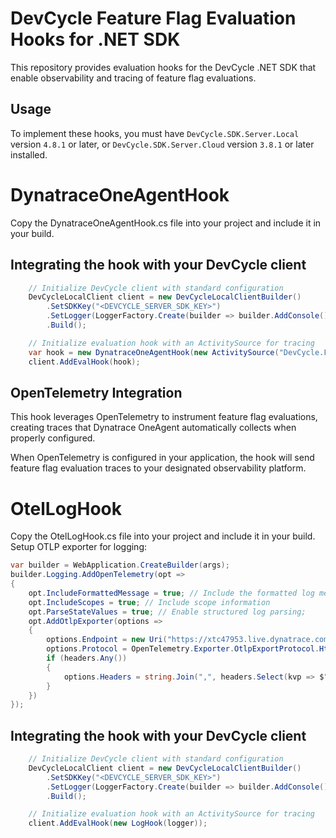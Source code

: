 
# DevCycle Feature Flag Evaluation Hooks for .NET SDK

This repository provides evaluation hooks for the DevCycle .NET SDK that enable observability and tracing of feature flag evaluations.


## Usage

To implement these hooks, you must have `DevCycle.SDK.Server.Local` version `4.8.1` or later, or `DevCycle.SDK.Server.Cloud` version `3.8.1` or later installed.

# DynatraceOneAgentHook

Copy the DynatraceOneAgentHook.cs file into your project and include it in your build.

## Integrating the hook with your DevCycle client

```c#
    // Initialize DevCycle client with standard configuration
    DevCycleLocalClient client = new DevCycleLocalClientBuilder()
        .SetSDKKey("<DEVCYCLE_SERVER_SDK_KEY>")
        .SetLogger(LoggerFactory.Create(builder => builder.AddConsole()))
        .Build();

    // Initialize evaluation hook with an ActivitySource for tracing
    var hook = new DynatraceOneAgentHook(new ActivitySource("DevCycle.FlagEvaluations"));
    client.AddEvalHook(hook);
```

## OpenTelemetry Integration

This hook leverages OpenTelemetry to instrument feature flag evaluations, creating traces that Dynatrace OneAgent automatically collects when properly configured.

When OpenTelemetry is configured in your application, the hook will send feature flag evaluation traces to your designated observability platform.

# OtelLogHook

Copy the OtelLogHook.cs file into your project and include it in your build. Setup OTLP exporter for logging:

```c#
var builder = WebApplication.CreateBuilder(args);
builder.Logging.AddOpenTelemetry(opt =>
{
    opt.IncludeFormattedMessage = true; // Include the formatted log message
    opt.IncludeScopes = true; // Include scope information
    opt.ParseStateValues = true; // Enable structured log parsing;
    opt.AddOtlpExporter(options =>
    {
        options.Endpoint = new Uri("https://xtc47953.live.dynatrace.com/api/v2/otlp/v1/logs");
        options.Protocol = OpenTelemetry.Exporter.OtlpExportProtocol.HttpProtobuf;
        if (headers.Any())
        {
            options.Headers = string.Join(",", headers.Select(kvp => $"{kvp.Key}={kvp.Value}"));
        }
    })
});

```

## Integrating the hook with your DevCycle client

```c#
    // Initialize DevCycle client with standard configuration
    DevCycleLocalClient client = new DevCycleLocalClientBuilder()
        .SetSDKKey("<DEVCYCLE_SERVER_SDK_KEY>")
        .SetLogger(LoggerFactory.Create(builder => builder.AddConsole()))
        .Build();

    // Initialize evaluation hook with an ActivitySource for tracing
    client.AddEvalHook(new LogHook(logger));
```